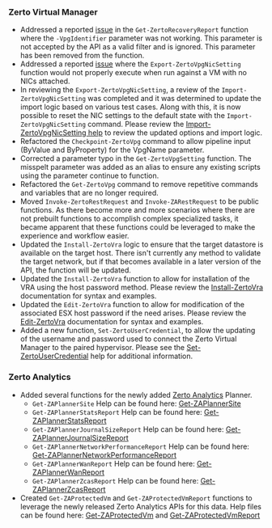 

### Zerto Virtual Manager

* Addressed a reported [issue](https://github.com/ZertoPublic/ZertoApiWrapper/issues/60) in the `Get-ZertoRecoveryReport` function where the `-VpgIdentifier` parameter was not working. This parameter is not accepted by the API as a valid filter and is ignored. This parameter has been removed from the function.
* Addressed a reported [issue](https://github.com/ZertoPublic/ZertoApiWrapper/issues/61) where the `Export-ZertoVpgNicSetting` function would not properly execute when run against a VM with no NICs attached.
* In reviewing the `Export-ZertoVpgNicSetting`, a review of the `Import-ZertoVpgNicSetting` was completed and it was determined to update the import logic based on various test cases. Along with this, it is now possible to reset the NIC settings to the default state with the `Import-ZertoVpgNicSetting` command. Please review the [Import-ZertoVpgNicSetting help](https://github.com/ZertoPublic/ZertoApiWrapper/blob/master/docs/Import-ZertoVmNicSetting.md) to review the updated options and import logic.
* Refactored the `Checkpoint-ZertoVpg` command to allow pipeline input (ByValue and ByProperty) for the VpgName parameter.
* Corrected a parameter typo in the `Get-ZertoVpgSetting` function. The misspelt parameter was added as an alias to ensure any existing scripts using the parameter continue to function.
* Refactored the `Get-ZertoVpg` command to remove repetitive commands and variables that are no longer required.
* Moved `Invoke-ZertoRestRequest` and `Invoke-ZARestRequest` to be public functions. As there become more and more scenarios where there are not prebuilt functions to accomplish complex specialized tasks, it became apparent that these functions could be leveraged to make the experience and workflow easier.
* Updated the `Install-ZertoVra` logic to ensure that the target datastore is available on the target host. There isn't currently any method to validate the target network, but if that becomes available in a later version of the API, the function will be updated.
* Updated the `Install-ZertoVra` function to allow for installation of the VRA using the host password method. Please review the [Install-ZertoVra](https://github.com/ZertoPublic/ZertoApiWrapper/blob/master/docs/Install-ZertoVra.md) documentation for syntax and examples.
* Updated the `Edit-ZertoVra` function to allow for modification of the associated ESX host password if the need arises. Please review the [Edit-ZertoVra](https://github.com/ZertoPublic/ZertoApiWrapper/blob/master/docs/Edit-ZertoVra.md) documentation for syntax and examples.
* Added a new function, `Set-ZertoUserCredential`, to allow the updating of the username and password used to connect the Zerto Virtual Manager to the paired hypervisor. Please see the [Set-ZertoUserCredential](https://github.com/ZertoPublic/ZertoApiWrapper/blob/master/docs/Set-ZertoUserCredential.md) help for additional information.

###  Zerto Analytics

* Added several functions for the newly added [Zerto Analytics](https://analytics.zerto.com) Planner.
  * `Get-ZAPlannerSite` Help can be found here: [Get-ZAPlannerSite](https://github.com/ZertoPublic/ZertoApiWrapper/blob/master/docs/Get-ZAPlannerSite.md)
  * `Get-ZAPlannerStatsReport` Help can be found here: [Get-ZAPlannerStatsReport](https://github.com/ZertoPublic/ZertoApiWrapper/blob/master/docs/Get-ZAPlannerStatsReport.md)
  * `Get-ZAPlannerJournalSizeReport` Help can be found here: [Get-ZAPlannerJournalSizeReport](https://github.com/ZertoPublic/ZertoApiWrapper/blob/master/docs/Get-ZAPlannerJournalSizeReport.md)
  * `Get-ZAPlannerNetworkPerformanceReport` Help can be found here: [Get-ZAPlannerNetworkPerformanceReport](https://github.com/ZertoPublic/ZertoApiWrapper/blob/master/docs/Get-ZAPlannerNetworkPerformanceReport.md)
  * `Get-ZAPlannerWanReport` Help can be found here: [Get-ZAPlannerWanReport](https://github.com/ZertoPublic/ZertoApiWrapper/blob/master/docs/Get-ZAPlannerWanReport.md)
  * `Get-ZAPlannerZcasReport` Help can be found here: [Get-ZAPlannerZcasReport](https://github.com/ZertoPublic/ZertoApiWrapper/blob/master/docs/Get-ZAPlannerZcasReport.md)
* Created `Get-ZAProtectedVm` and `Get-ZAProtectedVmReport` functions to leverage the newly released Zerto Analytics APIs for this data. Help files can be found here: [Get-ZAProtectedVm](https://github.com/ZertoPublic/ZertoApiWrapper/blob/master/docs/Get-ZAProtectedVm.md) and [Get-ZAProtectedVmReport](https://github.com/ZertoPublic/ZertoApiWrapper/blob/master/docs/Get-ZAProtectedVmReport.md)
